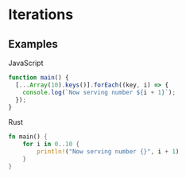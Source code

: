 # Iterations

## Examples

JavaScript

```javascript
function main() {
  [...Array(10).keys()].forEach((key, i) => {
    console.log(`Now serving number ${i + 1}`);
  });
}
```

Rust

```rust
fn main() {
    for i in 0..10 {
        println!("Now serving number {}", i + 1)
    }
}
```
